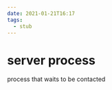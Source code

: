 ```yaml
---
date: 2021-01-21T16:17
tags: 
  - stub
---
```


# server process

process that waits to be contacted
